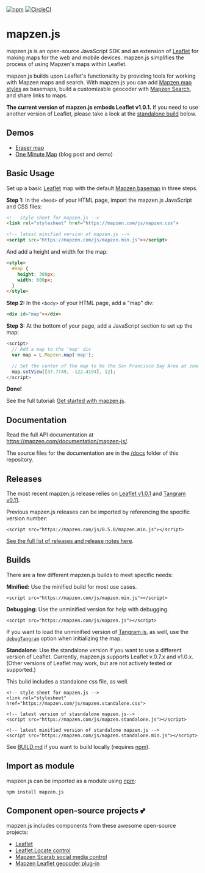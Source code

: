 [![npm](https://img.shields.io/npm/v/mapzen.js.svg)](https://www.npmjs.com/package/mapzen.js)
[![CircleCI](https://img.shields.io/circleci/project/github/mapzen/mapzen.js.svg)](https://circleci.com/gh/mapzen/mapzen.js)

# mapzen.js

mapzen.js is an open-source JavaScript SDK and an extension of [Leaflet](http://leafletjs.com/) for making maps for the web and mobile devices. mapzen.js simplifies the process of using Mapzen's maps within Leaflet.

mapzen.js builds upon Leaflet's functionality by providing tools for working with Mapzen maps and search. With mapzen.js you can add [Mapzen map styles](https://mapzen.com/products/maps/) as basemaps, build a customizable geocoder with [Mapzen Search](https://mapzen.com/products/search/), and share links to maps.

**The current version of mapzen.js embeds Leaflet v1.0.1.** If you need to use another version of Leaflet, please take a look at the [standalone build](#builds) below.


## Demos

- [Eraser map](https://erasermap.com/map/)
- [One Minute Map](https://mapzen.com/blog/one-minute-map/) (blog post and demo)

## Basic Usage

Set up a basic [Leaflet](http://leafletjs.com/) map with the default [Mapzen basemap](https://mapzen.com/documentation/cartography/styles/) in three steps.

**Step 1:**  In the `<head>` of your HTML page, import the mapzen.js JavaScript and CSS files:

 ```html
<!-- style sheet for mapzen.js -->
<link rel="stylesheet" href="https://mapzen.com/js/mapzen.css">

<!-- latest minified version of mapzen.js -->
<script src="https://mapzen.com/js/mapzen.min.js"></script>
 ```

And add a height and width for the map:

```html
<style>
  #map {
    height: 300px;
    width: 600px;
  }
</style>
```

**Step 2:** In the `<body>` of your HTML page, add a "map" div:

```html
<div id="map"></div>
```


**Step 3:** At the bottom of your page, add a JavaScript section to set up the map:

```js
<script>
  // Add a map to the 'map' div
  var map = L.Mapzen.map('map');

  // Set the center of the map to be the San Francisco Bay Area at zoom level 12
  map.setView([37.7749, -122.4194], 12);
</script>
```

**Done!**

See the full tutorial: [Get started with mapzen.js](https://mapzen.com/documentation/mapzen-js/get-started/).

## Documentation

Read the full API documentation at https://mapzen.com/documentation/mapzen-js/.

The source files for the documentation are in the [/docs](https://github.com/mapzen/mapzen.js/tree/master/docs) folder of this repository.


## Releases

The most recent mapzen.js release relies on [Leaflet v1.0.1](http://leafletjs.com/reference-1.0.0.html) and [Tangram v0.11](https://github.com/tangrams/tangram).

Previous mapzen.js releases can be imported by referencing the specific version number:

```
<script src="https://mapzen.com/js/0.5.0/mapzen.min.js"></script>
```

[See the full list of releases and release notes here](https://github.com/mapzen/mapzen.js/releases).

## Builds

There are a few different mapzen.js builds to meet specific needs:

**Minified:**  Use the minified build for most use cases.

```
<script src="https://mapzen.com/js/mapzen.min.js"></script>
```

**Debugging:**  Use the unminified version for help with debugging.

```
<script src="https://mapzen.com/js/mapzen.js"></script>
```

If you want to load the unminified version of [Tangram.js](https://github.com/tangrams/tangram), as well, use the [`debugTangram`](https://mapzen.com/documentation/mapzen-js/api-reference/#options) option when initializing the map.

**Standalone:** Use the standalone version if you want to use a different version of Leaflet.  Currently, mapzen.js supports Leaflet v.0.7.x and v1.0.x. (Other versions of Leaflet may work, but are not actively tested or supported.)  

This build includes a standalone css file, as well.

```
<!-- style sheet for mapzen.js -->
<link rel="stylesheet" href="https://mapzen.com/js/mapzen.standalone.css">

<!-- latest version of stasndalone mapzen.js-->
<script src="https://mapzen.com/js/mapzen.standalone.js"></script>

<!-- latest minified version of standalone mapzen.js -->
<script src="https://mapzen.com/js/mapzen.standalone.min.js"></script>
```

See [BUILD.md](BUILD.md) if you want to build locally (requires [npm](https://www.npmjs.com)).

## Import as module

mapzen.js can be imported as a module using [npm](https://www.npmjs.com):

```
npm install mapzen.js
```

## Component open-source projects 💕

mapzen.js includes components from these awesome open-source projects:

- [Leaflet](http://leafletjs.com/)
- [Leaflet.Locate control](https://github.com/domoritz/leaflet-locatecontrol)
- [Mapzen Scarab social media control](https://github.com/mapzen/scarab/tree/master/src/components/bug)
- [Mapzen Leaflet geocoder plug-in](https://github.com/mapzen/leaflet-geocoder)


